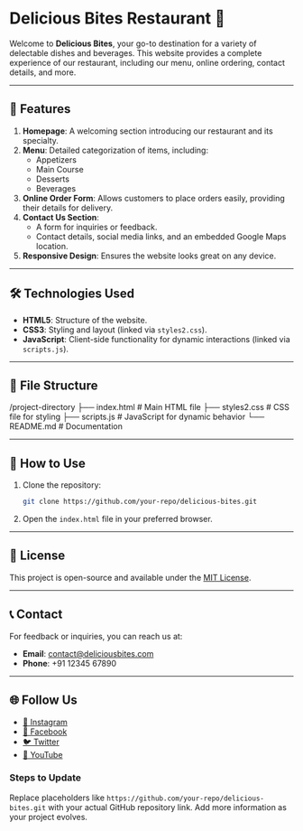 
# Delicious Bites Restaurant 🍴

Welcome to **Delicious Bites**, your go-to destination for a variety of delectable dishes and beverages. This website provides a complete experience of our restaurant, including our menu, online ordering, contact details, and more.

---

## 🌟 Features

1. **Homepage**: A welcoming section introducing our restaurant and its specialty.
2. **Menu**: Detailed categorization of items, including:
   - Appetizers
   - Main Course
   - Desserts
   - Beverages
3. **Online Order Form**: Allows customers to place orders easily, providing their details for delivery.
4. **Contact Us Section**:
   - A form for inquiries or feedback.
   - Contact details, social media links, and an embedded Google Maps location.
5. **Responsive Design**: Ensures the website looks great on any device.

---

## 🛠️ Technologies Used

- **HTML5**: Structure of the website.
- **CSS3**: Styling and layout (linked via `styles2.css`).
- **JavaScript**: Client-side functionality for dynamic interactions (linked via `scripts.js`).

---

## 📂 File Structure

/project-directory
├── index.html          # Main HTML file
├── styles2.css         # CSS file for styling
├── scripts.js          # JavaScript for dynamic behavior
└── README.md           # Documentation


---

## 🚀 How to Use

1. Clone the repository:
   ```bash
   git clone https://github.com/your-repo/delicious-bites.git

2. Open the `index.html` file in your preferred browser.

---

## 📜 License

This project is open-source and available under the [MIT License](LICENSE).

---

## 📞 Contact

For feedback or inquiries, you can reach us at:
- **Email**: [contact@deliciousbites.com](mailto:contact@deliciousbites.com)
- **Phone**: +91 12345 67890

---

## 🌐 Follow Us

- [📸 Instagram](https://www.instagram.com)
- [📘 Facebook](https://www.facebook.com)
- [🐦 Twitter](https://www.twitter.com)
- [🔼 YouTube](https://www.youtube.com)


### Steps to Update
Replace placeholders like `https://github.com/your-repo/delicious-bites.git` with your actual GitHub repository link. Add more information as your project evolves.
